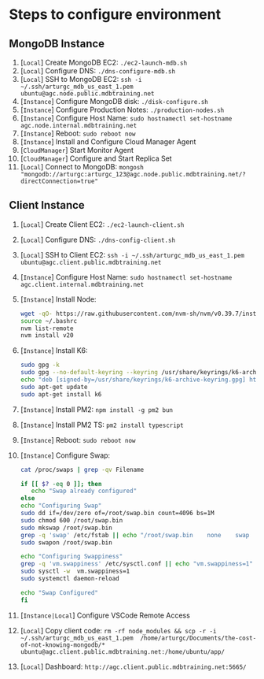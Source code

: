 # Steps to configure environment

## MongoDB Instance

1. [`Local`] Create MongoDB EC2: `./ec2-launch-mdb.sh`
1. [`Local`] Configure DNS: `./dns-configure-mdb.sh`
1. [`Local`] SSH to MongoDB EC2: `ssh -i ~/.ssh/arturgc_mdb_us_east_1.pem ubuntu@agc.node.public.mdbtraining.net`
1. [`Instance`] Configure MongoDB disk: `./disk-configure.sh`
1. [`Instance`] Configure Production Notes: `./production-nodes.sh`
1. [`Instance`] Configure Host Name: `sudo hostnamectl set-hostname agc.node.internal.mdbtraining.net`
1. [`Instance`] Reboot: `sudo reboot now`
1. [`Instance`] Install and Configure Cloud Manager Agent
1. [`CloudManager`] Start Monitor Agent
1. [`CloudManager`] Configure and Start Replica Set
1. [`Local`] Connect to MongoDB: `mongosh "mongodb://arturgc:arturgc_123@agc.node.public.mdbtraining.net/?directConnection=true"`

## Client Instance

1. [`Local`] Create Client EC2: `./ec2-launch-client.sh`
1. [`Local`] Configure DNS: `./dns-config-client.sh`
1. [`Local`] SSH to Client EC2: `ssh -i ~/.ssh/arturgc_mdb_us_east_1.pem ubuntu@agc.client.public.mdbtraining.net`
1. [`Instance`] Configure Host Name: `sudo hostnamectl set-hostname agc.client.internal.mdbtraining.net`
1. [`Instance`] Install Node:
   ```bash
   wget -qO- https://raw.githubusercontent.com/nvm-sh/nvm/v0.39.7/install.sh | bash
   source ~/.bashrc
   nvm list-remote
   nvm install v20
   ```
1. [`Instance`] Install K6:
   ```bash
   sudo gpg -k
   sudo gpg --no-default-keyring --keyring /usr/share/keyrings/k6-archive-keyring.gpg --keyserver hkp://keyserver.ubuntu.com:80 --recv-keys C5AD17C747E3415A3642D57D77C6C491D6AC1D69
   echo "deb [signed-by=/usr/share/keyrings/k6-archive-keyring.gpg] https://dl.k6.io/deb stable main" | sudo tee /etc/apt/sources.list.d/k6.list
   sudo apt-get update
   sudo apt-get install k6
   ```
1. [`Instance`] Install PM2: `npm install -g pm2 bun`
1. [`Instance`] Install PM2 TS: `pm2 install typescript`
1. [`Instance`] Reboot: `sudo reboot now`
1. [`Instance`] Configure Swap:

   ```bash
   cat /proc/swaps | grep -qv Filename

   if [[ $? -eq 0 ]]; then
      echo "Swap already configured"
   else
   echo "Configuring Swap"
   sudo dd if=/dev/zero of=/root/swap.bin count=4096 bs=1M
   sudo chmod 600 /root/swap.bin
   sudo mkswap /root/swap.bin
   grep -q 'swap' /etc/fstab || echo "/root/swap.bin    none    swap    defaults 0 0" | sudo tee --append /etc/fstab
   sudo swapon /root/swap.bin

   echo "Configuring Swappiness"
   grep -q 'vm.swappiness' /etc/sysctl.conf || echo "vm.swappiness=1" | sudo tee --append /etc/sysctl.conf
   sudo sysctl -w  vm.swappiness=1
   sudo systemctl daemon-reload

   echo "Swap Configured"
   fi
   ```

1. [`Instance|Local`] Configure VSCode Remote Access
1. [`Local`] Copy client code: `rm -rf node_modules && scp -r -i ~/.ssh/arturgc_mdb_us_east_1.pem  /home/arturgc/Documents/the-cost-of-not-knowing-mongodb/* ubuntu@agc.client.public.mdbtraining.net:/home/ubuntu/app/`
1. [`Local`] Dashboard: `http://agc.client.public.mdbtraining.net:5665/`
